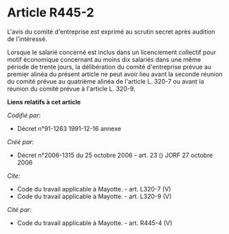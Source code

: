 # Article R445-2

L'avis du comité d'entreprise est exprimé au scrutin secret après audition de l'intéressé. 

Lorsque le salarié concerné est inclus dans un licenciement collectif pour motif économique concernant au moins dix salariés
dans une même période de trente jours, la délibération du comité d'entreprise prévue au premier alinéa du présent article ne
peut avoir lieu avant la seconde réunion du comité prévue au quatrième alinéa de l'article L. 320-7 ou avant la réunion du
comité prévue à l'article L. 320-9.

**Liens relatifs à cet article**

_Codifié par_:

  - Décret n°91-1263 1991-12-16 annexe

_Créé par_:

  - Décret n°2006-1315 du 25 octobre 2006 - art. 23 () JORF 27 octobre 2006

_Cite_:

  - Code du travail applicable à Mayotte. - art. L320-7 (V)
  - Code du travail applicable à Mayotte. - art. L320-9 (V)

_Cité par_:

  - Code du travail applicable à Mayotte. - art. R445-4 (V)

